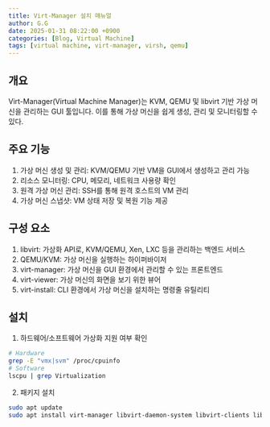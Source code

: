 ```yaml
---
title: Virt-Manager 설치 매뉴얼
author: G.G
date: 2025-01-31 08:22:00 +0900
categories: [Blog, Virtual Machine]
tags: [virtual machine, virt-manager, virsh, qemu]
---
```


## 개요
Virt-Manager(Virtual Machine Manager)는 KVM, QEMU 및 libvirt 기반 가상 머신을 관리하는 GUI 툴입니다. 이를 통해 가상 머신을 쉽게 생성, 관리 및 모니터링할 수 있다.

## 주요 기능
1. 가상 머신 생성 및 관리: KVM/QEMU 기반 VM을 GUI에서 생성하고 관리 가능
2. 리소스 모니터링: CPU, 메모리, 네트워크 사용량 확인
3. 원격 가상 머신 관리: SSH를 통해 원격 호스트의 VM 관리
4. 가상 머신 스냅샷: VM 상태 저장 및 복원 기능 제공

## 구성 요소
1. libvirt: 가상화 API로, KVM/QEMU, Xen, LXC 등을 관리하는 백엔드 서비스
2. QEMU/KVM: 가상 머신을 실행하는 하이퍼바이저
3. virt-manager: 가상 머신을 GUI 환경에서 관리할 수 있는 프론트엔드
4. virt-viewer: 가상 머신의 화면을 보기 위한 뷰어
5. virt-install: CLI 환경에서 가상 머신을 설치하는 명령줄 유틸리티

## 설치
1. 하드웨어/소프트웨어 가상화 지원 여부 확인
```bash
# Hardware
grep -E "vmx|svm" /proc/cpuinfo
# Software
lscpu | grep Virtualization
```

2. 패키지 설치
```bash
sudo apt update
sudo apt install virt-manager libvirt-daemon-system libvirt-clients libvirt-daemon-driver-xen ssh-askpass --no-install-recommends
```
